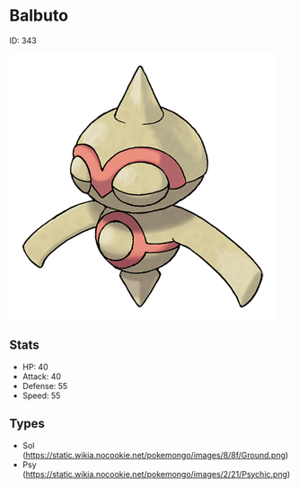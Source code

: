 # Balbuto


ID: 343

![](https://raw.githubusercontent.com/PokeAPI/sprites/master/sprites/pokemon/other/official-artwork/343.png "Balbuto")

## Stats


 - HP: 40
 - Attack: 40
 - Defense: 55
 - Speed: 55

## Types


 - Sol (https://static.wikia.nocookie.net/pokemongo/images/8/8f/Ground.png)
 - Psy (https://static.wikia.nocookie.net/pokemongo/images/2/21/Psychic.png)
